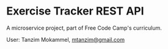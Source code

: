 # Exercise Tracker REST API

A microservice project, part of Free Code Camp's curriculum.

User: Tanzim Mokammel, mtanzim@gmail.com
